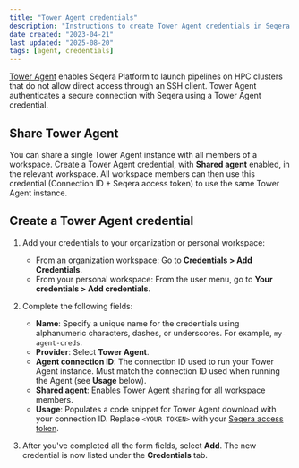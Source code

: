 ```yaml
---
title: "Tower Agent credentials"
description: "Instructions to create Tower Agent credentials in Seqera Platform."
date created: "2023-04-21"
last updated: "2025-08-20"
tags: [agent, credentials]
---
```


[Tower Agent](../supported_software/agent/overview) enables Seqera Platform to launch pipelines on HPC clusters that do not allow direct access through an SSH client. Tower Agent authenticates a secure connection with Seqera using a Tower Agent credential.

## Share Tower Agent

You can share a single Tower Agent instance with all members of a workspace. Create a Tower Agent credential, with **Shared agent** enabled, in the relevant workspace. All workspace members can then use this credential (Connection ID + Seqera access token) to use the same Tower Agent instance.

## Create a Tower Agent credential

1.  Add your credentials to your organization or personal workspace:
    - From an organization workspace: Go to **Credentials > Add Credentials**.
    - From your personal workspace: From the user menu, go to **Your credentials > Add credentials**.

2.  Complete the following fields:
    - **Name**: Specify a unique name for the credentials using alphanumeric characters, dashes, or underscores. For example, `my-agent-creds`.
    - **Provider**: Select **Tower Agent**.
    - **Agent connection ID**: The connection ID used to run your Tower Agent instance. Must match the connection ID used when running the Agent (see **Usage** below).
    - **Shared agent**: Enables Tower Agent sharing for all workspace members.
    - **Usage**: Populates a code snippet for Tower Agent download with your connection ID. Replace `<YOUR TOKEN>` with your [Seqera access token](https://docs.seqera.io/platform-api/create-token).

3. After you've completed all the form fields, select **Add**. The new credential is now listed under the **Credentials** tab.

